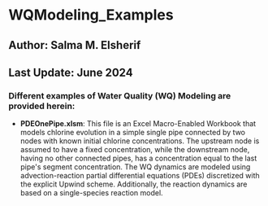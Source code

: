 # WQModeling_Examples
## Author: Salma M. Elsherif
## Last Update: June 2024

### Different examples of Water Quality (WQ) Modeling are provided herein:
- **PDEOnePipe.xlsm**: This file is an Excel Macro-Enabled Workbook that models chlorine evolution in a simple single pipe connected by two nodes with known initial chlorine concentrations. The upstream node is assumed to have a fixed concentration, while the downstream node, having no other connected pipes, has a concentration equal to the last pipe's segment concentration. The WQ dynamics are modeled using advection-reaction partial differential equations (PDEs) discretized with the explicit Upwind scheme. Additionally, the reaction dynamics are based on a single-species reaction model.
